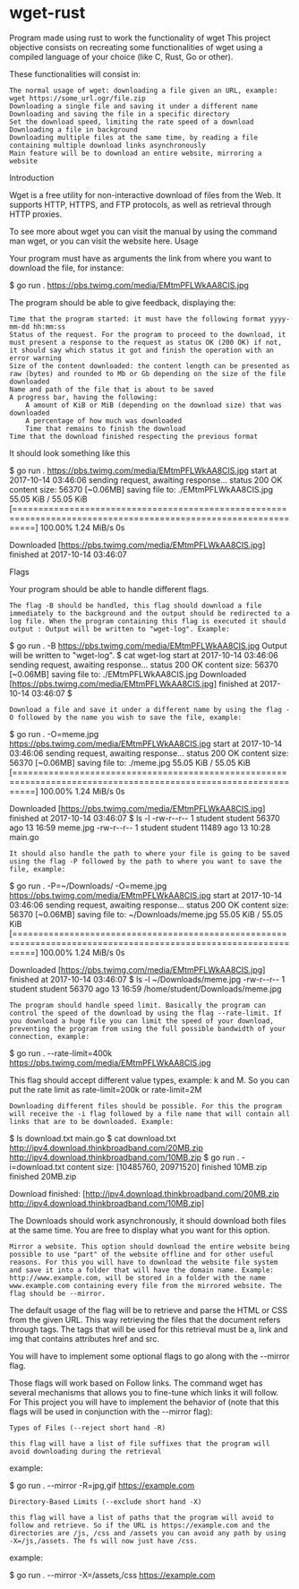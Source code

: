 # wget-rust
Program made using rust to work the functionality of wget
This project objective consists on recreating some functionalities of wget using a compiled language of your choice (like C, Rust, Go or other).

These functionalities will consist in:

    The normal usage of wget: downloading a file given an URL, example: wget https://some_url.ogr/file.zip
    Downloading a single file and saving it under a different name
    Downloading and saving the file in a specific directory
    Set the download speed, limiting the rate speed of a download
    Downloading a file in background
    Downloading multiple files at the same time, by reading a file containing multiple download links asynchronously
    Main feature will be to download an entire website, mirroring a website

Introduction

Wget is a free utility for non-interactive download of files from the Web. It supports HTTP, HTTPS, and FTP protocols, as well as retrieval through HTTP proxies.

To see more about wget you can visit the manual by using the command man wget, or you can visit the website here.
Usage

Your program must have as arguments the link from where you want to download the file, for instance:

$ go run . https://pbs.twimg.com/media/EMtmPFLWkAA8CIS.jpg

The program should be able to give feedback, displaying the:

    Time that the program started: it must have the following format yyyy-mm-dd hh:mm:ss
    Status of the request. For the program to proceed to the download, it must present a response to the request as status OK (200 OK) if not, it should say which status it got and finish the operation with an error warning
    Size of the content downloaded: the content length can be presented as raw (bytes) and rounded to Mb or Gb depending on the size of the file downloaded
    Name and path of the file that is about to be saved
    A progress bar, having the following:
        A amount of KiB or MiB (depending on the download size) that was downloaded
        A percentage of how much was downloaded
        Time that remains to finish the download
    Time that the download finished respecting the previous format

It should look something like this

$ go run . https://pbs.twimg.com/media/EMtmPFLWkAA8CIS.jpg
start at 2017-10-14 03:46:06
sending request, awaiting response... status 200 OK
content size: 56370 [~0.06MB]
saving file to: ./EMtmPFLWkAA8CIS.jpg
 55.05 KiB / 55.05 KiB [================================================================================================================] 100.00% 1.24 MiB/s 0s

Downloaded [https://pbs.twimg.com/media/EMtmPFLWkAA8CIS.jpg]
finished at 2017-10-14 03:46:07

Flags

Your program should be able to handle different flags.

    The flag -B should be handled, this flag should download a file immediately to the background and the output should be redirected to a log file. When the program containing this flag is executed it should output : Output will be written to "wget-log". Example:

$ go run . -B https://pbs.twimg.com/media/EMtmPFLWkAA8CIS.jpg
Output will be written to "wget-log".
$ cat wget-log
start at 2017-10-14 03:46:06
sending request, awaiting response... status 200 OK
content size: 56370 [~0.06MB]
saving file to: ./EMtmPFLWkAA8CIS.jpg
Downloaded [https://pbs.twimg.com/media/EMtmPFLWkAA8CIS.jpg]
finished at 2017-10-14 03:46:07
$

    Download a file and save it under a different name by using the flag -O followed by the name you wish to save the file, example:

$ go run . -O=meme.jpg https://pbs.twimg.com/media/EMtmPFLWkAA8CIS.jpg
start at 2017-10-14 03:46:06
sending request, awaiting response... status 200 OK
content size: 56370 [~0.06MB]
saving file to: ./meme.jpg
 55.05 KiB / 55.05 KiB [================================================================================================================] 100.00% 1.24 MiB/s 0s

Downloaded [https://pbs.twimg.com/media/EMtmPFLWkAA8CIS.jpg]
finished at 2017-10-14 03:46:07
$ ls -l
-rw-r--r-- 1 student student 56370 ago 13 16:59 meme.jpg
-rw-r--r-- 1 student student 11489 ago 13 10:28 main.go

    It should also handle the path to where your file is going to be saved using the flag -P followed by the path to where you want to save the file, example:

$ go run . -P=~/Downloads/ -O=meme.jpg https://pbs.twimg.com/media/EMtmPFLWkAA8CIS.jpg
start at 2017-10-14 03:46:06
sending request, awaiting response... status 200 OK
content size: 56370 [~0.06MB]
saving file to: ~/Downloads/meme.jpg
 55.05 KiB / 55.05 KiB [================================================================================================================] 100.00% 1.24 MiB/s 0s

Downloaded [https://pbs.twimg.com/media/EMtmPFLWkAA8CIS.jpg]
finished at 2017-10-14 03:46:07
$ ls -l ~/Downloads/meme.jpg
-rw-r--r-- 1 student student 56370 ago 13 16:59 /home/student/Downloads/meme.jpg

    The program should handle speed limit. Basically the program can control the speed of the download by using the flag --rate-limit. If you download a huge file you can limit the speed of your download, preventing the program from using the full possible bandwidth of your connection, example:

$ go run . --rate-limit=400k https://pbs.twimg.com/media/EMtmPFLWkAA8CIS.jpg

This flag should accept different value types, example: k and M. So you can put the rate limit as rate-limit=200k or rate-limit=2M

    Downloading different files should be possible. For this the program will receive the -i flag followed by a file name that will contain all links that are to be downloaded. Example:

$ ls
download.txt   main.go
$ cat download.txt
http://ipv4.download.thinkbroadband.com/20MB.zip
http://ipv4.download.thinkbroadband.com/10MB.zip
$ go run . -i=download.txt
content size: [10485760, 20971520]
finished 10MB.zip
finished 20MB.zip

Download finished:  [http://ipv4.download.thinkbroadband.com/20MB.zip http://ipv4.download.thinkbroadband.com/10MB.zip]

The Downloads should work asynchronously, it should download both files at the same time. You are free to display what you want for this option.

    Mirror a website. This option should download the entire website being possible to use "part" of the website offline and for other useful reasons. For this you will have to download the website file system and save it into a folder that will have the domain name. Example: http://www.example.com, will be stored in a folder with the name www.example.com containing every file from the mirrored website. The flag should be --mirror.

The default usage of the flag will be to retrieve and parse the HTML or CSS from the given URL. This way retrieving the files that the document refers through tags. The tags that will be used for this retrieval must be a, link and img that contains attributes href and src.

You will have to implement some optional flags to go along with the --mirror flag.

Those flags will work based on Follow links. The command wget has several mechanisms that allows you to fine-tune which links it will follow. For This project you will have to implement the behavior of (note that this flags will be used in conjunction with the --mirror flag):

    Types of Files (--reject short hand -R)

    this flag will have a list of file suffixes that the program will avoid downloading during the retrieval

example:

$ go run . --mirror -R=jpg,gif https://example.com

    Directory-Based Limits (--exclude short hand -X)

    this flag will have a list of paths that the program will avoid to follow and retrieve. So if the URL is https://example.com and the directories are /js, /css and /assets you can avoid any path by using -X=/js,/assets. The fs will now just have /css.

example:

$ go run . --mirror -X=/assets,/css https://example.com
